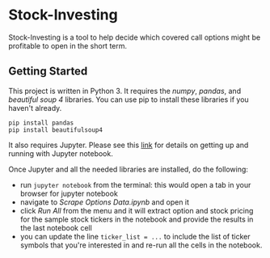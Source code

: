 # Stock-Investing
Stock-Investing is a tool to help decide which covered call options might be profitable to open in the short term.

## Getting Started
This project is written in Python 3. It requires the _numpy_, _pandas_, and _beautiful soup 4_ libraries. You can use pip to install these libraries if you haven't already.
```pip install numpy
pip install pandas
pip install beautifulsoup4
```

It also requires Jupyter. Please see this [link](https://jupyter.org/install) for details on getting up and running with Jupyter notebook.

Once Jupyter and all the needed libraries are installed, do the following:
* run `jupyter notebook` from the terminal: this would open a tab in your browser for jupyter notebook
* navigate to _Scrape Options Data.ipynb_ and open it
* click _Run All_ from the menu and it will extract option and stock pricing for the sample stock tickers in the notebook and provide the results in the last notebook cell
* you can update the line `ticker_list = ...` to include the list of ticker symbols that you're interested in and re-run all the cells in the notebook.
